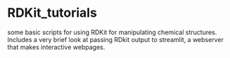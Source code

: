 # RDKit_tutorials
 some basic scripts for using RDKit for manipulating chemical structures. 
 Includes a very brief look at passing RDkit output to streamlit, a webserver that makes interactive webpages. 
